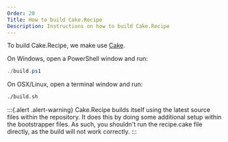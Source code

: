 ```yaml
---
Order: 20
Title: How to build Cake.Recipe
Description: Instructions on how to build Cake.Recipe
---
```

To build Cake.Recipe, we make use [Cake](https://cakebuild.net/).

On Windows, open a PowerShell window and run:

```powershell
./build.ps1
```

On OSX/Linux, open a terminal window and run:

```bash
./build.sh
```

:::{.alert .alert-warning}
Cake.Recipe builds itself using the latest source files within the repository.  It does this by doing some additional setup within the bootstrapper files.  As such, you shouldn't run the recipe.cake file directly, as the build will not work correctly.
:::